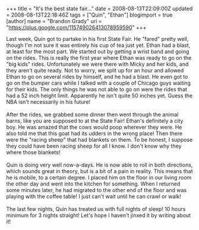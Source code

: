 +++
title = "It's the best state fair..."
date = 2008-08-13T22:09:00Z
updated = 2008-08-13T22:18:46Z
tags = ["Quin", "Ethan"]
blogimport = true 
[author]
	name = "Brandon Grady"
	uri = "https://plus.google.com/115749026413078959590"
+++

<a onblur="try {parent.deselectBloggerImageGracefully();} catch(e) {}" href="http://1.bp.blogspot.com/_5WpZdqukbMw/SKOiYD93ssI/AAAAAAAAAOg/54-FRJW_uHk/s1600-h/IMG_4576.JPG"><img style="margin: 0pt 0pt 10px 10px; float: right; cursor: pointer;" src="http://1.bp.blogspot.com/_5WpZdqukbMw/SKOiYD93ssI/AAAAAAAAAOg/54-FRJW_uHk/s320/IMG_4576.JPG" alt="" id="BLOGGER_PHOTO_ID_5234205726200017602" border="0" /></a>Last week, Quin got to partake in his first State Fair.  He "fared" pretty well, though I'm not sure it was entirely his cup of tea just yet.  Ethan had a blast, at least for the most part.  We started out by getting a wrist band and going on the rides.  This is really the first year where Ethan was ready to go on the "big kids" rides.  Unfortunately we were there with Micky and her kids, and they aren't quite ready.  Not to worry, we split up for an hour and allowed Ethan to go on several rides by himself, and he had a blast.  He even got to go on the bumper cars while I talked with a couple of Chicago guys waiting for their kids.  The only things he was not able to go on were the rides that had a 52 inch height limit.  Apparently he isn't quite 50 inches yet.  Guess the NBA isn't necessarily in his future!<br /><br /><a onblur="try {parent.deselectBloggerImageGracefully();} catch(e) {}" href="http://2.bp.blogspot.com/_5WpZdqukbMw/SKOiYYdrbRI/AAAAAAAAAOw/_-aDyISvxH4/s1600-h/IMG_4583.JPG"><img style="margin: 0pt 0pt 10px 10px; float: right; cursor: pointer;" src="http://2.bp.blogspot.com/_5WpZdqukbMw/SKOiYYdrbRI/AAAAAAAAAOw/_-aDyISvxH4/s320/IMG_4583.JPG" alt="" id="BLOGGER_PHOTO_ID_5234205731702140178" border="0" /></a>After the rides, we grabbed some dinner then went through the animal barns, like you are supposed to at the State Fair!  Ethan's definitely a city boy.  He was amazed that the cows would poop wherever they were.  He also told me that this goat had its udders in the wrong place!  Then there were the "racing sheep" that had blankets on them.  To be honest, I suppose they could have been racing sheep for all I know.  I don't know why they where those blankets!<br /><br />Quin is doing very well now-a-days.  He is now able to roll in both directions, which sounds great in theory, but is a bit of a pain in reality.  This means that he is mobile, to a certain degree.  I placed him on the floor in our living room the other day and went into the kitchen for something.  When I returned some minutes later, he had migrated to the other end of the floor and was playing with the coffee table!  I just can't wait until he can crawl or walk!<br /><br /><a onblur="try {parent.deselectBloggerImageGracefully();} catch(e) {}" href="http://1.bp.blogspot.com/_5WpZdqukbMw/SKOiYD-PJuI/AAAAAAAAAOo/kyTh1_c1ZOM/s1600-h/IMG_4577.JPG"><img style="margin: 0pt 0pt 10px 10px; float: right; cursor: pointer;" src="http://1.bp.blogspot.com/_5WpZdqukbMw/SKOiYD-PJuI/AAAAAAAAAOo/kyTh1_c1ZOM/s320/IMG_4577.JPG" alt="" id="BLOGGER_PHOTO_ID_5234205726201554658" border="0" /></a>The last few nights, Quin has treated us with full nights of sleep!  10 hours minimum for 3 nights straight!  Let's hope I haven't jinxed it by writing about it!
